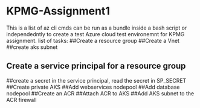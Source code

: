 # KPMG-Assignment1
This is a list of az cli cmds can be run as a bundle inside a bash script or independedntly to create a test Azure cloud test environemnt for KPMG assignment.
list of tasks:
##Create a resource group
##Create a Vnet
##create aks subnet
## Create a service principal for a resource group
##create a secret in the service principal, read the secret in SP_SECRET
##Create private AKS
##Add webservices nodepool
##Add database nodepool
##Create an ACR
##Attach ACR to AKS
##Add AKS subnet to the ACR firewall

